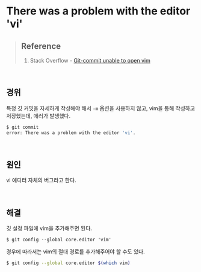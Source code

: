 # There was a problem with the editor 'vi'

> ## Reference
>
> 1. Stack Overflow - [Git-commit unable to open vim](https://stackoverflow.com/questions/26930924/git-commit-unable-to-open-vim)

<br/>



## 경위

특정 깃 커밋을 자세하게 작성해야 해서 `-m` 옵션을 사용하지 않고, vim을 통해 작성하고 저장했는데, 에러가 발생했다.

```bash
$ git commit
error: There was a problem with the editor 'vi'.
```

<br/>



## 원인

vi 에디터 자체의 버그라고 한다.

<br/>



## 해결

깃 설정 파일에 vim을 추가해주면 된다.

```shell
$ git config --global core.editor 'vim'
```

경우에 따라서는 vim의 절대 경로를 추가해주어야 할 수도 있다.

```bash
$ git config --global core.editor $(which vim)
```
